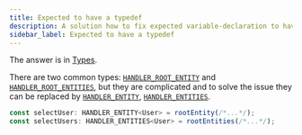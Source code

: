 ```yaml
---
title: Expected to have a typedef
description: A solution how to fix expected variable-declaration to have a typedef
sidebar_label: Expected to have a typedef
---
```


The answer is in [Types](../api/types.md).

There are two common types:
[`HANDLER_ROOT_ENTITY`](../api/types.md#handler_entity-vs-handler_root_entity)
and [`HANDLER_ROOT_ENTITIES`](../api/types.md#handler_entities-vs-handler_root_entities),
but they are complicated and to solve the issue they can be replaced by
[`HANDLER_ENTITY`](../api/types.md#handler_entity-vs-handler_root_entity),
[`HANDLER_ENTITIES`](../api/types.md#handler_entities-vs-handler_root_entities).

```ts
const selectUser: HANDLER_ENTITY<User> = rootEntity(/*...*/);
const selectUsers: HANDLER_ENTITIES<User> = rootEntities(/*...*/);
```

